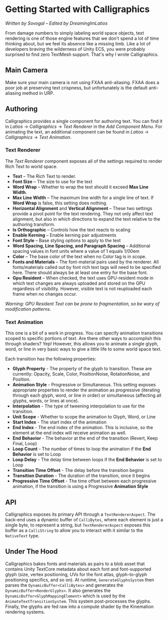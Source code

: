 # Getting Started with Calligraphics

*Written by Sovogal – Edited by DreamingImLatios*

From damage numbers to simply labeling world space objects, text rendering is
one of those engine features that we don't spend a lot of time thinking about,
but we feel its absence like a missing limb. Like a lot of developers braving
the wilderness of Unity ECS, you were probably surprised to find zero TextMesh
support. That's why I wrote Calligraphics.

## Main Camera

Make sure your main camera is not using FXAA anti-aliasing. FXAA does a poor job
at preserving text crispness, but unfortunately is the default anti-aliasing
method in URP.

## Authoring

Calligraphics provides a single component for authoring text. You can find it in
*Latios* -\> *Calligraphics* -\> *Text Renderer* in the *Add Component Menu*.
For animating the text, an additional component can be found in *Latios* -\>
*Calligraphics* -\> *Text Animation*.

### Text Renderer

The *Text Renderer* component exposes all of the settings required to render
Rich Text to world space.

-   **Text** – The Rich Text to render.
-   **Font Size** – The size to use for the text
-   **Word Wrap** – Whether to wrap the text should it exceed **Max Line
    Width**.
-   **Max Line Width** – The maximum line width for a single line of text. If
    **Word Wrap** is false, this setting does nothing.
-   **Horizontal Alignment** and **Vertical Alignment** – These two settings
    provide a pivot point for the text rendering. They not only affect text
    alignment, but also in which directions to expand the text relative to the
    authoring transform.
-   **Is Orthographic** – Controls how the text reacts to scaling
-   **Enable Kerning** – Enable kerning pair adjustments
-   **Font Style** – Base styling options to apply to the text
-   **Word Spacing, Line Spacing, and Paragraph Spacing** – Additional spacing
    values in font units where a value of 1 equals 1/00em
-   **Color** – The base color of the text when no Color tag is in scope.
-   **Fonts and Materials** – The font-material pairs used by the renderer. All
    fonts/materials called out by font rich text tags will need to be specified
    here. There should always be at least one entry for the base font.
-   **Gpu Resident** – When checked, the text uses GPU-resident mode in which
    text changes are always uploaded and stored on the GPU regardless of
    visibility. However, visible text is not reuploaded each frame when no
    changes occur.

*Warning: GPU Resident Text can be prone to fragmentation, so be wary of
modification patterns.*

### Text Animation

This one is a bit of a work in progress. You can specify animation transitions
scoped to specific portions of text. Are there other ways to accomplish this
through shaders? Yep! However, this allows you to animate a single glyph, word,
or line in very basic ways to give a little life to some world space text.

Each transition has the following properties:

-   **Glyph Property** - The property of the glyph to transition. These are
    currently: Opacity, Scale, Color, PositionNoise, RotationNoise, and
    Position.
-   **Animation Style** - Progressive or Simultaneous. This setting exposes
    appropriate properties to render the animation as progressive (iterating
    through each glyph, word, or line in order) or simultaneous (affecting all
    glyphs, words, or lines at once).
-   **Interpolation** - The type of tweening interpolation to use for the
    transition.
-   **Unit Scope** - Whether to scope the animation to Glyph, Word, or Line
-   **Start Index** - The start index of the animation
-   **End Index** - The end index of the animation. This is inclusive, so the
    element at the end index will receive animation as well.
-   **End Behavior** - The behavior at the end of the transition (Revert, Keep
    Final, Loop)
-   **Loop Count** - The number of times to loop the animation if the **End
    Behavior** is set to Loop
-   **Loop Delay** - The delay time between loops if the **End Behavior** is set
    to Loop
-   **Transition Time Offset** - The delay before the transition begins
-   **Transition Duration** - The duration of the transition, once it begins
-   **Progressive Time Offset** - The time offset between each progressive
    animation, if the transition is using a Progressive **Animation Style**

## API

Calligraphics exposes its primary API through a `TextRendererAspect`. The
back-end uses a dynamic buffer of `CalliBytes`, where each element is just a
single byte, to represent a string, but `TextRendererAspect` exposes this buffer
as a `CalliString` to allow you to interact with it similar to the `NativeText`
type.

## Under The Hood

Calligraphics bakes fonts and materials as pairs to a blob asset that contains
Unity TextCore metadata about each font and font-supported glyph (size, vertex
positioning, UVs for the font atlas, glyph-to-glyph positioning specifics, and
so on). At runtime, `GenerateGlyphsSystem` then parses the
`DynamicBuffer<CalliBytes>` and generates the `DynamicBuffer<RenderGlyphs>`. It
also generates the `DynamicBuffer<GlyphMappingElement>` which is used by the
`AnimateTextTransitionSystem`. This system post-processes the glyphs. Finally,
the glyphs are fed raw into a compute shader by the Kinemation rendering
systems.
